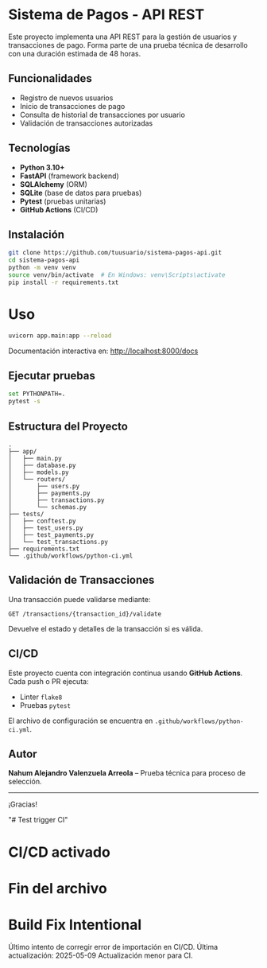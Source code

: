 # Sistema de Pagos - API REST

Este proyecto implementa una API REST para la gestión de usuarios y transacciones de pago. Forma parte de una prueba técnica de desarrollo con una duración estimada de 48 horas.

##  Funcionalidades

- Registro de nuevos usuarios
- Inicio de transacciones de pago
- Consulta de historial de transacciones por usuario
- Validación de transacciones autorizadas

##  Tecnologías

- **Python 3.10+**
- **FastAPI** (framework backend)
- **SQLAlchemy** (ORM)
- **SQLite** (base de datos para pruebas)
- **Pytest** (pruebas unitarias)
- **GitHub Actions** (CI/CD)

##  Instalación

```bash
git clone https://github.com/tuusuario/sistema-pagos-api.git
cd sistema-pagos-api
python -m venv venv
source venv/bin/activate  # En Windows: venv\Scripts\activate
pip install -r requirements.txt
```

# Uso

```bash
uvicorn app.main:app --reload
```

Documentación interactiva en: [http://localhost:8000/docs](http://localhost:8000/docs)

##  Ejecutar pruebas

```bash
set PYTHONPATH=.
pytest -s
```

##  Estructura del Proyecto

```
.
├── app/
│   ├── main.py
│   ├── database.py
│   ├── models.py
│   └── routers/
│       ├── users.py
│       ├── payments.py
│       ├── transactions.py
│       └── schemas.py
├── tests/
│   ├── conftest.py
│   ├── test_users.py
│   ├── test_payments.py
│   └── test_transactions.py
├── requirements.txt
└── .github/workflows/python-ci.yml
```

##  Validación de Transacciones

Una transacción puede validarse mediante:

```http
GET /transactions/{transaction_id}/validate
```

Devuelve el estado y detalles de la transacción si es válida.

##  CI/CD

Este proyecto cuenta con integración continua usando **GitHub Actions**. Cada push o PR ejecuta:

- Linter `flake8`
- Pruebas `pytest`

El archivo de configuración se encuentra en `.github/workflows/python-ci.yml`.

## Autor

**Nahum Alejandro Valenzuela Arreola** – Prueba técnica para proceso de selección.

---

¡Gracias!

"# Test trigger CI" 
# CI/CD activado
# Fin del archivo

<!-- Última edición: 9 de mayo de 2025 -->
<!-- Editado manualmente para activación -->
<!-- Trigger nuevo CI -->
<!-- Forzar nuevo build de CI/CD -->
# Build Fix Intentional
Último intento de corregir error de importación en CI/CD.
Última actualización: 2025-05-09
Actualización menor para CI.
